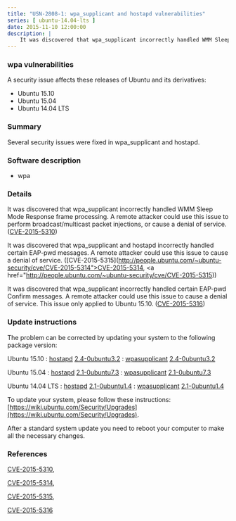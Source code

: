 ```yaml
---
title: "USN-2808-1: wpa_supplicant and hostapd vulnerabilities"
series: [ ubuntu-14.04-lts ]
date: 2015-11-10 12:00:00
description: |
    It was discovered that wpa_supplicant incorrectly handled WMM Sleep Mode Response frame processing. A remote attacker could use this issue to perform broadcast/multicast packet injections, or cause a denial of service. ([CVE-2015-5310](http://people.ubuntu.com/~ubuntu-security/cve/CVE-2015-5310))
--- 
```

 
### wpa vulnerabilities

A security issue affects these releases of Ubuntu and its derivatives:

* Ubuntu 15.10
* Ubuntu 15.04
* Ubuntu 14.04 LTS

### Summary

Several security issues were fixed in wpa_supplicant and hostapd. 

### Software description

* wpa 

### Details

It was discovered that wpa_supplicant incorrectly handled WMM Sleep Mode Response frame processing. A remote attacker could use this issue to perform broadcast/multicast packet injections, or cause a denial of service. ([CVE-2015-5310](http://people.ubuntu.com/~ubuntu-security/cve/CVE-2015-5310))

It was discovered that wpa_supplicant and hostapd incorrectly handled certain EAP-pwd messages. A remote attacker could use this issue to cause a denial of service. ([CVE-2015-5315](http://people.ubuntu.com/~ubuntu-security/cve/CVE-2015-5314">CVE-2015-5314</a>, <a href="http://people.ubuntu.com/~ubuntu-security/cve/CVE-2015-5315))

It was discovered that wpa_supplicant incorrectly handled certain EAP-pwd Confirm messages. A remote attacker could use this issue to cause a denial of service. This issue only applied to Ubuntu 15.10. ([CVE-2015-5316](http://people.ubuntu.com/~ubuntu-security/cve/CVE-2015-5316)) 

### Update instructions

The problem can be corrected by updating your system to the following package version:

Ubuntu 15.10
 : [hostapd](https://launchpad.net/ubuntu/+source/wpa) <span> [2.4-0ubuntu3.2](https://launchpad.net/ubuntu/+source/wpa/2.4-0ubuntu3.2) </span> 
 : [wpasupplicant](https://launchpad.net/ubuntu/+source/wpa) <span> [2.4-0ubuntu3.2](https://launchpad.net/ubuntu/+source/wpa/2.4-0ubuntu3.2) </span> 

Ubuntu 15.04
 : [hostapd](https://launchpad.net/ubuntu/+source/wpa) <span> [2.1-0ubuntu7.3](https://launchpad.net/ubuntu/+source/wpa/2.1-0ubuntu7.3) </span> 
 : [wpasupplicant](https://launchpad.net/ubuntu/+source/wpa) <span> [2.1-0ubuntu7.3](https://launchpad.net/ubuntu/+source/wpa/2.1-0ubuntu7.3) </span> 

Ubuntu 14.04 LTS
 : [hostapd](https://launchpad.net/ubuntu/+source/wpa) <span> [2.1-0ubuntu1.4](https://launchpad.net/ubuntu/+source/wpa/2.1-0ubuntu1.4) </span> 
 : [wpasupplicant](https://launchpad.net/ubuntu/+source/wpa) <span> [2.1-0ubuntu1.4](https://launchpad.net/ubuntu/+source/wpa/2.1-0ubuntu1.4) </span> 

To update your system, please follow these instructions: [https://wiki.ubuntu.com/Security/Upgrades](https://wiki.ubuntu.com/Security/Upgrades).

After a standard system update you need to reboot your computer to make all the necessary changes. 

### References

 [CVE-2015-5310](http://people.ubuntu.com/~ubuntu-security/cve/CVE-2015-5310), 

 [CVE-2015-5314](http://people.ubuntu.com/~ubuntu-security/cve/CVE-2015-5314), 

 [CVE-2015-5315](http://people.ubuntu.com/~ubuntu-security/cve/CVE-2015-5315), 

 [CVE-2015-5316](http://people.ubuntu.com/~ubuntu-security/cve/CVE-2015-5316)
 
